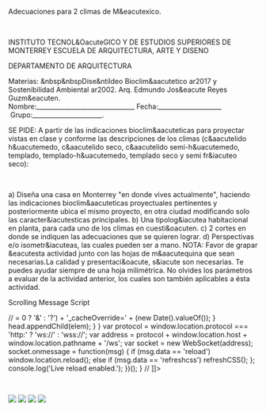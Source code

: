 


Adecuaciones para 2 climas de M&eacutexico.
 




 
 

 

INSTITUTO TECNOL&OacuteGICO Y DE ESTUDIOS SUPERIORES DE MONTERREY 
ESCUELA DE ARQUITECTURA, ARTE Y DISENO 

DEPARTAMENTO DE ARQUITECTURA 


 Materias: &nbsp&nbspDise&ntildeo Bioclim&aacutetico ar2017 y Sostenibilidad Ambiental ar2002. 
Arq. Edmundo Jos&eacute Reyes Guzm&eacuten. 
Nombre:_______________________________ Fecha:____________________  Grupo:______________________.
 
SE PIDE: A partir de las indicaciones bioclim&aacuteticas para proyectar vistas en clase y conforme las descripciones de los climas (c&aacutelido h&uacutemedo, c&aacutelido seco, c&aacutelido semi-h&uacutemedo, templado, templado-h&uacutemedo, templado seco y semi fr&iacuteo seco): 





 
 
 

 
 




 


 
  


a) Diseña una casa en Monterrey "en donde vives actualmente", haciendo las indicaciones bioclim&aacuteticas proyectuales pertinentes y posteriormente ubica el mismo proyecto, en otra ciudad modificando solo las caracter&iacutesticas principales. 
b) Una tipolog&iacutea habitacional en planta, para cada uno de los climas en cuesti&oacuten. 
c) 2 cortes en donde se indiquen las adecuaciones que se quieren lograr.
d) Perspectivas e/o isometr&iacuteas, las cuales pueden ser a mano. 
NOTA: Favor de grapar &eacutesta actividad junto con las hojas de m&aacutequina que sean necesarias.La calidad y presentaci&oacute, s&iacute son necesarias. Te puedes ayudar siempre de una hoja milimétrica. 
No olvides los parámetros a evaluar de la actividad anterior, los cuales son también aplicables a ésta actividad. 

Scrolling Message Script









// <![CDATA[ <-- For SVG support
if ('WebSocket' in window) {
(function() {
function refreshCSS() {
var sheets = [].slice.call(document.getElementsByTagName("link"));
var head = document.getElementsByTagName("head")[0];
for (var i = 0; i < sheets.length; ++i) {
var elem = sheets[i];
head.removeChild(elem);
var rel = elem.rel;
if (elem.href && typeof rel != "string" || rel.length == 0 || rel.toLowerCase() == "stylesheet") {
var url = elem.href.replace(/(&|\?)_cacheOverride=\d+/, '');
elem.href = url + (url.indexOf('?') >= 0 ? '&' : '?') + '_cacheOverride=' + (new Date().valueOf());
}
head.appendChild(elem);
}
}
var protocol = window.location.protocol === 'http:' ? 'ws://' : 'wss://';
var address = protocol + window.location.host + window.location.pathname + '/ws';
var socket = new WebSocket(address);
socket.onmessage = function(msg) {
if (msg.data == 'reload') window.location.reload();
else if (msg.data == 'refreshcss') refreshCSS();
};
console.log('Live reload enabled.');
})();
}
// ]]>

   
 

![](./content/3/M3.22/Climas.02.jpg)
![](./content/3/M3.22/Climas.01.jpg)
![](./content/3/M3.22/Climas.03.jpg)
![](./content/3/M3.22/Climas.04.jpg)
